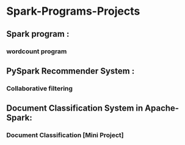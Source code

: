 # Spark-Programs-Projects

## Spark program :
### wordcount program

## PySpark Recommender System :
### Collaborative filtering 

## Document Classification System in Apache-Spark:
### Document Classification [Mini Project] 

